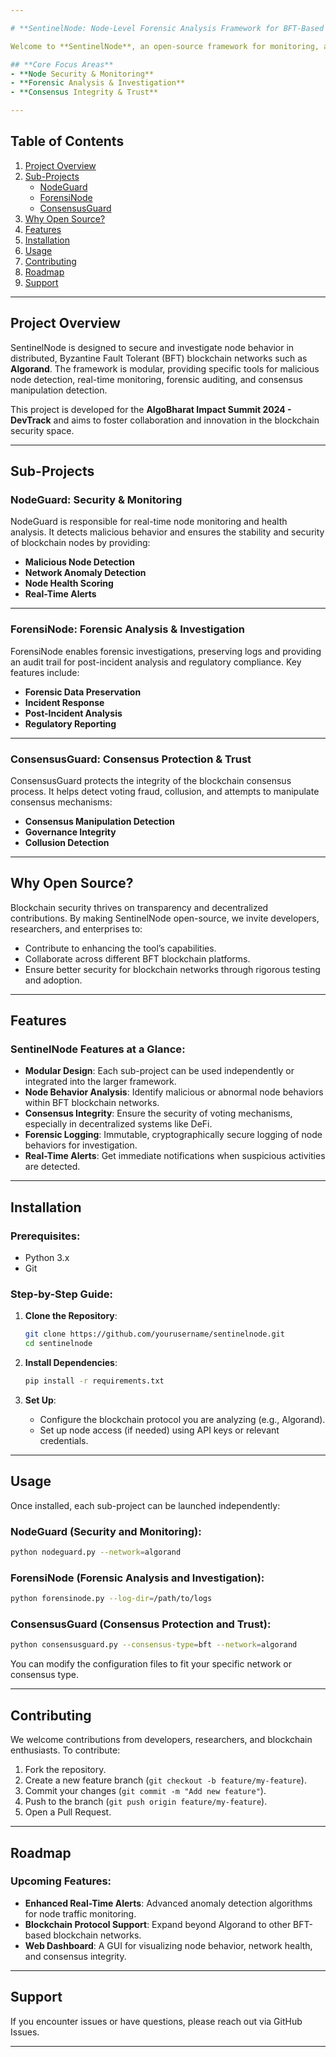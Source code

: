 ```yaml
---

# **SentinelNode: Node-Level Forensic Analysis Framework for BFT-Based Blockchains**

Welcome to **SentinelNode**, an open-source framework for monitoring, analyzing, and securing blockchain nodes in BFT-based protocols like Algorand. SentinelNode helps developers, security researchers, and enterprises detect malicious node behavior, analyze consensus mechanisms, and preserve forensic data for audit and compliance.

## **Core Focus Areas**
- **Node Security & Monitoring**
- **Forensic Analysis & Investigation**
- **Consensus Integrity & Trust**

---
```


## **Table of Contents**
1. [Project Overview](#project-overview)
2. [Sub-Projects](#sub-projects)
   - [NodeGuard](#nodeguard)
   - [ForensiNode](#forensinode)
   - [ConsensusGuard](#consensusguard)
3. [Why Open Source?](#why-open-source)
4. [Features](#features)
5. [Installation](#installation)
6. [Usage](#usage)
7. [Contributing](#contributing)
8.  [Roadmap](#roadmap)
9.   [Support](#support)

---

## **Project Overview**
SentinelNode is designed to secure and investigate node behavior in distributed, Byzantine Fault Tolerant (BFT) blockchain networks such as **Algorand**. The framework is modular, providing specific tools for malicious node detection, real-time monitoring, forensic auditing, and consensus manipulation detection.

This project is developed for the **AlgoBharat Impact Summit 2024 - DevTrack** and aims to foster collaboration and innovation in the blockchain security space.

---

## **Sub-Projects**
### **NodeGuard**: Security & Monitoring
NodeGuard is responsible for real-time node monitoring and health analysis. It detects malicious behavior and ensures the stability and security of blockchain nodes by providing:
- **Malicious Node Detection**
- **Network Anomaly Detection**
- **Node Health Scoring**
- **Real-Time Alerts**

---

### **ForensiNode**: Forensic Analysis & Investigation
ForensiNode enables forensic investigations, preserving logs and providing an audit trail for post-incident analysis and regulatory compliance. Key features include:
- **Forensic Data Preservation**
- **Incident Response**
- **Post-Incident Analysis**
- **Regulatory Reporting**

---

### **ConsensusGuard**: Consensus Protection & Trust
ConsensusGuard protects the integrity of the blockchain consensus process. It helps detect voting fraud, collusion, and attempts to manipulate consensus mechanisms:
- **Consensus Manipulation Detection**
- **Governance Integrity**
- **Collusion Detection**

---

## **Why Open Source?**
Blockchain security thrives on transparency and decentralized contributions. By making SentinelNode open-source, we invite developers, researchers, and enterprises to:
- Contribute to enhancing the tool’s capabilities.
- Collaborate across different BFT blockchain platforms.
- Ensure better security for blockchain networks through rigorous testing and adoption.

---

## **Features**
### **SentinelNode Features at a Glance**:
- **Modular Design**: Each sub-project can be used independently or integrated into the larger framework.
- **Node Behavior Analysis**: Identify malicious or abnormal node behaviors within BFT blockchain networks.
- **Consensus Integrity**: Ensure the security of voting mechanisms, especially in decentralized systems like DeFi.
- **Forensic Logging**: Immutable, cryptographically secure logging of node behaviors for investigation.
- **Real-Time Alerts**: Get immediate notifications when suspicious activities are detected.

---

## **Installation**
### Prerequisites:
- Python 3.x
- Git

### Step-by-Step Guide:
1. **Clone the Repository**:
   ```bash
   git clone https://github.com/yourusername/sentinelnode.git
   cd sentinelnode
   ```

2. **Install Dependencies**:
   ```bash
   pip install -r requirements.txt
   ```

3. **Set Up**:
   - Configure the blockchain protocol you are analyzing (e.g., Algorand).
   - Set up node access (if needed) using API keys or relevant credentials.

---

## **Usage**
Once installed, each sub-project can be launched independently:

### **NodeGuard** (Security and Monitoring):
```bash
python nodeguard.py --network=algorand
```

### **ForensiNode** (Forensic Analysis and Investigation):
```bash
python forensinode.py --log-dir=/path/to/logs
```

### **ConsensusGuard** (Consensus Protection and Trust):
```bash
python consensusguard.py --consensus-type=bft --network=algorand
```

You can modify the configuration files to fit your specific network or consensus type.

---

## **Contributing**
We welcome contributions from developers, researchers, and blockchain enthusiasts. To contribute:
1. Fork the repository.
2. Create a new feature branch (`git checkout -b feature/my-feature`).
3. Commit your changes (`git commit -m "Add new feature"`).
4. Push to the branch (`git push origin feature/my-feature`).
5. Open a Pull Request.

---

## **Roadmap**
### **Upcoming Features**:
- **Enhanced Real-Time Alerts**: Advanced anomaly detection algorithms for node traffic monitoring.
- **Blockchain Protocol Support**: Expand beyond Algorand to other BFT-based blockchain networks.
- **Web Dashboard**: A GUI for visualizing node behavior, network health, and consensus integrity.

---

## **Support**
If you encounter issues or have questions, please reach out via GitHub Issues.

---
